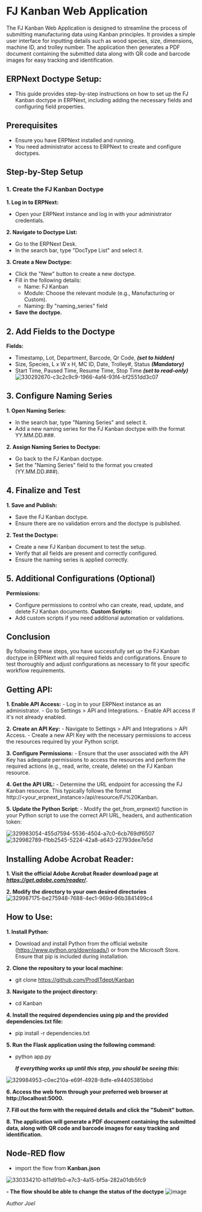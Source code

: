 # FJ Kanban Web Application

The FJ Kanban Web Application is designed to streamline the process of submitting manufacturing data using Kanban principles.
It provides a simple user interface for inputting details such as wood species, size, dimensions, machine ID, and trolley number.
The application then generates a PDF document containing the submitted data along with QR code and barcode images for easy tracking and identification.


## ERPNext Doctype Setup:
- This guide provides step-by-step instructions on how to set up the FJ Kanban doctype in ERPNext, including adding the necessary fields and configuring field properties.

## Prerequisites
- Ensure you have ERPNext installed and running.
- You need administrator access to ERPNext to create and configure doctypes.

## Step-by-Step Setup
### 1. Create the FJ Kanban Doctype

**1. Log in to ERPNext:**
- Open your ERPNext instance and log in with your administrator credentials.

**2. Navigate to Doctype List:**
- Go to the ERPNext Desk.
- In the search bar, type "DocType List" and select it.

**3. Create a New Doctype:**

- Click the "New" button to create a new doctype.
- Fill in the following details:
	- Name: FJ Kanban
	- Module: Choose the relevant module (e.g., Manufacturing or Custom).
	- Naming: By "naming_series" field
- **Save the doctype.**

## 2. Add Fields to the Doctype
**Fields:** 
- Timestamp, Lot, Department, Barcode, Qr Code, 	***(set to hidden)***
- Size, Species, L x W x H, MC ID, Date, Trolley#, Status 	***(Mandatory)***
- Start Time, Paused Time, Resume Time, Stop Time 	***(set to read-only)***
![330292670-c3c2c9c9-1966-4af4-93f4-bf2551dd3c07](https://github.com/ELITEJ0E/Kanban/assets/155508356/2112930c-c9bf-4c24-83d1-4618abc48b23)


## 3. Configure Naming Series
**1. Open Naming Series:**
- In the search bar, type "Naming Series" and select it.
- Add a new naming series for the FJ Kanban doctype with the format YY.MM.DD.###.

**2. Assign Naming Series to Doctype:**
- Go back to the FJ Kanban doctype.
- Set the "Naming Series" field to the format you created (YY.MM.DD.###).

## 4. Finalize and Test
**1. Save and Publish:**
- Save the FJ Kanban doctype.
- Ensure there are no validation errors and the doctype is published.

**2. Test the Doctype:**
- Create a new FJ Kanban document to test the setup.
- Verify that all fields are present and correctly configured.
- Ensure the naming series is applied correctly.

## 5. Additional Configurations (Optional)
**Permissions:**
- Configure permissions to control who can create, read, update, and delete FJ Kanban documents.
**Custom Scripts:**
- Add custom scripts if you need additional automation or validations.

## Conclusion
By following these steps, you have successfully set up the FJ Kanban doctype in ERPNext with all required fields and configurations. Ensure to test thoroughly and adjust configurations as necessary to fit your specific workflow requirements.


## Getting API:

**1. Enable API Access:**
	- Log in to your ERPNext instance as an administrator.
	- Go to Settings > API and Integrations.
	- Enable API access if it's not already enabled.

**2. Create an API Key:**
	- Navigate to Settings > API and Integrations > API Access.
	- Create a new API Key with the necessary permissions to access the resources required by your Python script.

**3. Configure Permissions:**
	- Ensure that the user associated with the API Key has adequate permissions to access the resources
	  and perform the required actions (e.g., read, write, create, delete) on the FJ Kanban resource.

**4. Get the API URL:**
	- Determine the URL endpoint for accessing the FJ Kanban resource. This typically follows the format http://<your_erpnext_instance>/api/resource/FJ%20Kanban.

**5. Update the Python Script:**
	- Modify the get_from_erpnext() function in your Python script to use the correct API URL, headers, and authentication token:

![329983054-455d7594-5536-4504-a7c0-6cb769df6507](https://github.com/ELITEJ0E/Kanban/assets/155508356/afb7da5c-2eea-497d-b8e7-a38b573e546d)
![329982789-f1bb2545-5224-42a8-a643-22793dee7e5d](https://github.com/ELITEJ0E/Kanban/assets/155508356/6a35673e-0c99-4e1e-9cf7-dcbdf10a1c23)


## Installing Adobe Acrobat Reader:

**1. Visit the official Adobe Acrobat Reader download page at *https://get.adobe.com/reader/*.**

**2. Modify the directory to your own desired directories**
![329987175-be275948-7688-4ec1-969d-96b3841499c4](https://github.com/ELITEJ0E/Kanban/assets/155508356/9d6cfd47-2814-4329-8c32-c245c4f53f15)


## How to Use:

**1. Install Python:**
- Download and install Python from the official website (https://www.python.org/downloads/) or from the Microsoft Store. Ensure that pip is included during installation.

**2. Clone the repository to your local machine:**
- git clone https://github.com/ProdITdept/Kanban

**3. Navigate to the project directory:**
- cd Kanban

**4. Install the required dependencies using pip and the provided dependencies.txt file:**
- pip install -r dependencies.txt


**5. Run the Flask application using the following command:**
- python app.py
 
  ***If everything works up until this step, you should be seeing this:***
  
![329984953-c0ec210a-e69f-4928-8dfe-e94405385bbd](https://github.com/ELITEJ0E/Kanban/assets/155508356/4486a5ec-011d-49d9-b3f6-c6f441c71a17)

**6. Access the web form through your preferred web browser at http://localhost:5000.**

**7. Fill out the form with the required details and click the "Submit" button.**

**8. The application will generate a PDF document containing the submitted data, along with QR code and barcode images for easy tracking and identification.**


## Node-RED flow
- import the flow from **Kanban.json**

![330334210-b11d91b0-e7c3-4a15-bf5a-282a01db5fc9](https://github.com/ELITEJ0E/Kanban/assets/155508356/f4549722-83c3-4250-af53-a9f2646e22d8)

**- The flow should be able to change the status of the doctype**
![image](https://github.com/ELITEJ0E/Kanban/assets/155508356/f5b941f1-e901-4469-bb55-0821fc05ac2d)



*Author*
*Joel*
